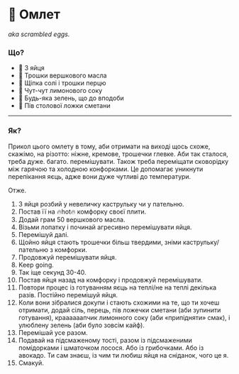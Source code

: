 # 🍳 Омлет
*aka scrambled eggs.*

### Що?
- 🥚 3 яйця
- 🧈 Трошки вершкового масла
- 🧂 Щіпка солі і трошки перцю
- 🍋 Чут-чут лимонового соку
- 🌿 Будь-яка зелень, що до вподоби
- 🐄 Пів столової ложки сметани
- - -
### Як?
Прикол цього омлету в тому, аби отримати на виході щось схоже, скажімо, на різотто: ніжне, кремове, трошечки глевке. Аби так сталося, треба дуже. багато. перемішувати. Також треба переміщати сковорідку між гарячою та холодною конфорками. Це допомагає уникнути перепікання яєць, адже вони дуже чутливі до температури.

Отже.

1. 3 яйця розбий у невеличку каструльку чи у пательню.
2. Постав її на 🔥hot🔥 комфорку своєї плити.
3. Додай грам 50 вершкового масла.
4. Візьми лопатку і починай агресивно перемішувати яйця.
5. Перемішуй далі.
6. Щойно яйця стають трошечки більш твердими, зніми каструльку/пательню з комфорки.
7. Продовжуй перемішувати яйця.
8. Keep going.
9. Так іще секунд 30-40.
10. Постав яйця назад на комфорку і продовжуй перемішувати.
11. Повтори процес із готуванням яєць на теплі/не на теплі декілька разів. Постійно перемішуй яйця.
12. Коли вони зібралися докупи і стають схожими на те, що ти хочеш отримати, додай сіль, перець, пів ложечки сметани (аби зупинити готування), краааааапчик лимонного соку (аби «припідняти» смак), і улюблену зелень (аби було зовсім кайф).
13. Перемішай усе разом.
14. Подавай на підсмаженому тості, разом із підсмаженими помідорками і шматочком лосося. Або із грибочками. Або із авокадо. Ти сам знаєш, із чим ти любиш яйця на сніданок, чого це я.
15. Смакуй.